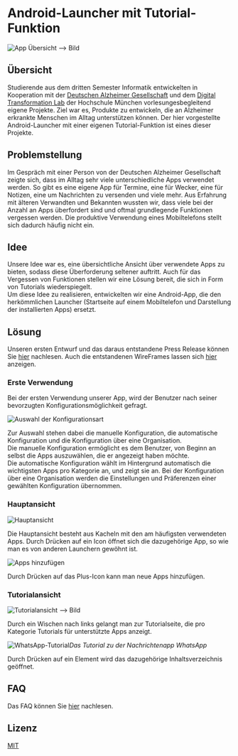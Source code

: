 # Android-Launcher mit Tutorial-Funktion

![App Übersicht]()  --> Bild


## Übersicht

Studierende aus dem dritten Semester Informatik entwickelten in Kooperation mit der [Deutschen Alzheimer Gesellschaft](https://www.deutsche-alzheimer.de) und dem [Digital Transformation Lab](https://www.hm.edu/dt-lab/) der Hochschule München vorlesungesbegleitend eigene Projekte. Ziel war es, Produkte zu entwickeln, die an Alzheimer erkrankte Menschen im Alltag unterstützen können.
Der hier vorgestellte Android-Launcher mit einer eigenen Tutorial-Funktion ist eines dieser Projekte. 

## Problemstellung

Im Gespräch mit einer Person von der Deutschen Alzheimer Gesellschaft zeigte sich, dass im Alltag sehr viele unterschiedliche Apps verwendet werden. So gibt es eine eigene App für Termine, eine für Wecker, eine für Notizen, eine um Nachrichten zu versenden und viele mehr. Aus Erfahrung mit älteren Verwandten und Bekannten wussten wir, dass viele bei der Anzahl an Apps überfordert sind und oftmal grundlegende Funktionen vergessen werden. Die produktive Verwendung eines Mobiltelefons stellt sich dadurch häufig nicht ein.

## Idee

Unsere Idee war es, eine übersichtliche Ansicht über verwendete Apps zu bieten, sodass diese Überforderung seltener auftritt. Auch für das Vergessen von Funktionen stellen wir eine Lösung bereit, die sich in Form von Tutorials wiederspiegelt.  
Um diese Idee zu realisieren, entwickelten wir eine Android-App, die den herkömmlichen Launcher (Startseite auf einem Mobiltelefon und Darstellung der installierten Apps) ersetzt.

## Lösung

Unseren ersten Entwurf und das daraus entstandene Press Release können Sie [hier]() nachlesen. Auch die entstandenen WireFrames lassen sich [hier]() anzeigen.

### Erste Verwendung

Bei der ersten Verwendung unserer App, wird der Benutzer nach seiner bevorzugten Konfigurationsmöglichkeit gefragt.  

![Auswahl der Konfigurationsart](/resources_readme/launcher_config.png)  

Zur Auswahl stehen dabei die manuelle Konfiguration, die automatische Konfiguration und die Konfiguration über eine Organisation.  
Die manuelle Konfiguration ermöglicht es dem Benutzer, von Beginn an selbst die Apps auszuwählen, die er angezeigt haben möchte.  
Die automatische Konfiguration wählt im Hintergrund automatisch die wichtigsten Apps pro Kategorie an, und zeigt sie an.
Bei der Konfiguration über eine Organisation werden die Einstellungen und Präferenzen einer gewählten Konfiguration übernommen.

### Hauptansicht

![Hauptansicht](/resources_readme/launcher_icons.png) 

Die Hauptansicht besteht aus Kacheln mit den am häufigsten verwendeten Apps. Durch Drücken auf ein Icon öffnet sich die dazugehörige App, so wie man es von anderen Launchern gewöhnt ist.  

![Apps hinzufügen](/resources_readme/launcher_icons_add_app.png)

Durch Drücken auf das Plus-Icon kann man neue Apps hinzufügen. 

### Tutorialansicht

![Tutorialansicht](/resources_readme/launcher_tutorial_list.png) --> Bild  

Durch ein Wischen nach links gelangt man zur Tutorialseite, die pro Kategorie Tutorials für unterstützte Apps anzeigt.  

![WhatsApp-Tutorial](/resources_readme/launcher_tutorial_index.png)*Das Tutorial zu der Nachrichtenapp WhatsApp*

Durch Drücken auf ein Element wird das dazugehörige Inhaltsverzeichnis geöffnet.

## FAQ

Das FAQ können Sie [hier]() nachlesen.


## Lizenz
[MIT](https://choosealicense.com/licenses/mit/)
